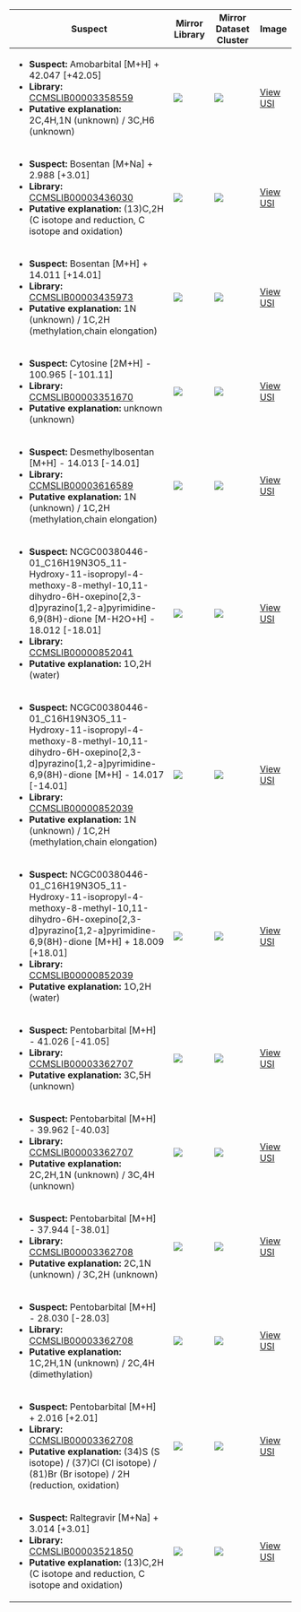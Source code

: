Suspect | Mirror Library | Mirror Dataset Cluster | Image
--- | --- | --- | ---
<ul><li><b>Suspect:</b> Amobarbital [M+H] +  42.047 [+42.05]</li><li><b>Library:</b> [CCMSLIB00003358559](https://gnps.ucsd.edu/ProteoSAFe/gnpslibraryspectrum.jsp?SpectrumID=CCMSLIB00003358559)</li><li><b>Putative explanation:</b> 2C,4H,1N (unknown) / 3C,H6 (unknown)</li></ul> | ![](https://metabolomics-usi.ucsd.edu/svg/mirror?usi1=mzspec:MSV000083083:00077E9A37.mzML:scan:1672&usi2=mzspec:GNPSLIBRARY:CCMSLIB00003358559&mz_min=50&mz_max=500) | ![](https://metabolomics-usi.ucsd.edu/svg/mirror?usi1=mzspec:MSV000083083:00077E9A37.mzML:scan:1672&usi2=mzspec:MSV000084314:MSV000083083.mgf:scan:81292&mz_min=50&mz_max=500) | [View USI](https://metabolomics-usi.ucsd.edu/svg/?usi=mzspec:MSV000083083:00077E9A37.mzML:scan:1672&mz_min=50&mz_max=500)
<ul><li><b>Suspect:</b> Bosentan [M+Na] +   2.988 [+3.01]</li><li><b>Library:</b> [CCMSLIB00003436030](https://gnps.ucsd.edu/ProteoSAFe/gnpslibraryspectrum.jsp?SpectrumID=CCMSLIB00003436030)</li><li><b>Putative explanation:</b> (13)C,2H (C isotope and reduction, C isotope and oxidation)</li></ul> | ![](https://metabolomics-usi.ucsd.edu/svg/mirror?usi1=mzspec:MSV000079788:05R10059_AQUEOUS.mzXML:scan:1739&usi2=mzspec:GNPSLIBRARY:CCMSLIB00003436030&mz_min=50&mz_max=500) | ![](https://metabolomics-usi.ucsd.edu/svg/mirror?usi1=mzspec:MSV000079788:05R10059_AQUEOUS.mzXML:scan:1739&usi2=mzspec:MSV000084314:MSV000079788.mgf:scan:2111541&mz_min=50&mz_max=500) | [View USI](https://metabolomics-usi.ucsd.edu/svg/?usi=mzspec:MSV000079788:05R10059_AQUEOUS.mzXML:scan:1739&mz_min=50&mz_max=500)
<ul><li><b>Suspect:</b> Bosentan [M+H] +  14.011 [+14.01]</li><li><b>Library:</b> [CCMSLIB00003435973](https://gnps.ucsd.edu/ProteoSAFe/gnpslibraryspectrum.jsp?SpectrumID=CCMSLIB00003435973)</li><li><b>Putative explanation:</b> 1N (unknown) / 1C,2H (methylation,chain elongation)</li></ul> | ![](https://metabolomics-usi.ucsd.edu/svg/mirror?usi1=mzspec:MSV000079788:05R10059_AQUEOUS.mzXML:scan:1628&usi2=mzspec:GNPSLIBRARY:CCMSLIB00003435973&mz_min=50&mz_max=500) | ![](https://metabolomics-usi.ucsd.edu/svg/mirror?usi1=mzspec:MSV000079788:05R10059_AQUEOUS.mzXML:scan:1628&usi2=mzspec:MSV000084314:MSV000079788.mgf:scan:2081168&mz_min=50&mz_max=500) | [View USI](https://metabolomics-usi.ucsd.edu/svg/?usi=mzspec:MSV000079788:05R10059_AQUEOUS.mzXML:scan:1628&mz_min=50&mz_max=500)
<ul><li><b>Suspect:</b> Cytosine [2M+H] - 100.965 [-101.11]</li><li><b>Library:</b> [CCMSLIB00003351670](https://gnps.ucsd.edu/ProteoSAFe/gnpslibraryspectrum.jsp?SpectrumID=CCMSLIB00003351670)</li><li><b>Putative explanation:</b> unknown (unknown)</li></ul> | ![](https://metabolomics-usi.ucsd.edu/svg/mirror?usi1=mzspec:MSV000082661:Standards1_FragPos.mzML:scan:6147&usi2=mzspec:GNPSLIBRARY:CCMSLIB00003351670&mz_min=50&mz_max=500) | ![](https://metabolomics-usi.ucsd.edu/svg/mirror?usi1=mzspec:MSV000082661:Standards1_FragPos.mzML:scan:6147&usi2=mzspec:MSV000084314:MSV000082661.mgf:scan:418&mz_min=50&mz_max=500) | [View USI](https://metabolomics-usi.ucsd.edu/svg/?usi=mzspec:MSV000082661:Standards1_FragPos.mzML:scan:6147&mz_min=50&mz_max=500)
<ul><li><b>Suspect:</b> Desmethylbosentan [M+H] -  14.013 [-14.01]</li><li><b>Library:</b> [CCMSLIB00003616589](https://gnps.ucsd.edu/ProteoSAFe/gnpslibraryspectrum.jsp?SpectrumID=CCMSLIB00003616589)</li><li><b>Putative explanation:</b> 1N (unknown) / 1C,2H (methylation,chain elongation)</li></ul> | ![](https://metabolomics-usi.ucsd.edu/svg/mirror?usi1=mzspec:MSV000079788:05R10059_AQUEOUS.mzXML:scan:1730&usi2=mzspec:GNPSLIBRARY:CCMSLIB00003616589&mz_min=50&mz_max=500) | ![](https://metabolomics-usi.ucsd.edu/svg/mirror?usi1=mzspec:MSV000079788:05R10059_AQUEOUS.mzXML:scan:1730&usi2=mzspec:MSV000084314:MSV000079788.mgf:scan:2051547&mz_min=50&mz_max=500) | [View USI](https://metabolomics-usi.ucsd.edu/svg/?usi=mzspec:MSV000079788:05R10059_AQUEOUS.mzXML:scan:1730&mz_min=50&mz_max=500)
<ul><li><b>Suspect:</b> NCGC00380446-01_C16H19N3O5_11-Hydroxy-11-isopropyl-4-methoxy-8-methyl-10,11-dihydro-6H-oxepino[2,3-d]pyrazino[1,2-a]pyrimidine-6,9(8H)-dione [M-H2O+H] -  18.012 [-18.01]</li><li><b>Library:</b> [CCMSLIB00000852041](https://gnps.ucsd.edu/ProteoSAFe/gnpslibraryspectrum.jsp?SpectrumID=CCMSLIB00000852041)</li><li><b>Putative explanation:</b> 1O,2H (water)</li></ul> | ![](https://metabolomics-usi.ucsd.edu/svg/mirror?usi1=mzspec:MSV000080554:G12_RG12_01_8049.mzML:scan:570&usi2=mzspec:GNPSLIBRARY:CCMSLIB00000852041&mz_min=50&mz_max=500) | ![](https://metabolomics-usi.ucsd.edu/svg/mirror?usi1=mzspec:MSV000080554:G12_RG12_01_8049.mzML:scan:570&usi2=mzspec:MSV000084314:MSV000080554.mgf:scan:43507&mz_min=50&mz_max=500) | [View USI](https://metabolomics-usi.ucsd.edu/svg/?usi=mzspec:MSV000080554:G12_RG12_01_8049.mzML:scan:570&mz_min=50&mz_max=500)
<ul><li><b>Suspect:</b> NCGC00380446-01_C16H19N3O5_11-Hydroxy-11-isopropyl-4-methoxy-8-methyl-10,11-dihydro-6H-oxepino[2,3-d]pyrazino[1,2-a]pyrimidine-6,9(8H)-dione [M+H] -  14.017 [-14.01]</li><li><b>Library:</b> [CCMSLIB00000852039](https://gnps.ucsd.edu/ProteoSAFe/gnpslibraryspectrum.jsp?SpectrumID=CCMSLIB00000852039)</li><li><b>Putative explanation:</b> 1N (unknown) / 1C,2H (methylation,chain elongation)</li></ul> | ![](https://metabolomics-usi.ucsd.edu/svg/mirror?usi1=mzspec:MSV000080554:G12_RG12_01_8049.mzML:scan:621&usi2=mzspec:GNPSLIBRARY:CCMSLIB00000852039&mz_min=50&mz_max=500) | ![](https://metabolomics-usi.ucsd.edu/svg/mirror?usi1=mzspec:MSV000080554:G12_RG12_01_8049.mzML:scan:621&usi2=mzspec:MSV000084314:MSV000080554.mgf:scan:48384&mz_min=50&mz_max=500) | [View USI](https://metabolomics-usi.ucsd.edu/svg/?usi=mzspec:MSV000080554:G12_RG12_01_8049.mzML:scan:621&mz_min=50&mz_max=500)
<ul><li><b>Suspect:</b> NCGC00380446-01_C16H19N3O5_11-Hydroxy-11-isopropyl-4-methoxy-8-methyl-10,11-dihydro-6H-oxepino[2,3-d]pyrazino[1,2-a]pyrimidine-6,9(8H)-dione [M+H] +  18.009 [+18.01]</li><li><b>Library:</b> [CCMSLIB00000852039](https://gnps.ucsd.edu/ProteoSAFe/gnpslibraryspectrum.jsp?SpectrumID=CCMSLIB00000852039)</li><li><b>Putative explanation:</b> 1O,2H (water)</li></ul> | ![](https://metabolomics-usi.ucsd.edu/svg/mirror?usi1=mzspec:MSV000080554:G12_RG12_01_8049.mzML:scan:569&usi2=mzspec:GNPSLIBRARY:CCMSLIB00000852039&mz_min=50&mz_max=500) | ![](https://metabolomics-usi.ucsd.edu/svg/mirror?usi1=mzspec:MSV000080554:G12_RG12_01_8049.mzML:scan:569&usi2=mzspec:MSV000084314:MSV000080554.mgf:scan:48384&mz_min=50&mz_max=500) | [View USI](https://metabolomics-usi.ucsd.edu/svg/?usi=mzspec:MSV000080554:G12_RG12_01_8049.mzML:scan:569&mz_min=50&mz_max=500)
<ul><li><b>Suspect:</b> Pentobarbital [M+H] -  41.026 [-41.05]</li><li><b>Library:</b> [CCMSLIB00003362707](https://gnps.ucsd.edu/ProteoSAFe/gnpslibraryspectrum.jsp?SpectrumID=CCMSLIB00003362707)</li><li><b>Putative explanation:</b> 3C,5H (unknown)</li></ul> | ![](https://metabolomics-usi.ucsd.edu/svg/mirror?usi1=mzspec:MSV000083083:00077E98E8.mzML:scan:1584&usi2=mzspec:GNPSLIBRARY:CCMSLIB00003362707&mz_min=50&mz_max=500) | ![](https://metabolomics-usi.ucsd.edu/svg/mirror?usi1=mzspec:MSV000083083:00077E98E8.mzML:scan:1584&usi2=mzspec:MSV000084314:MSV000083083.mgf:scan:81326&mz_min=50&mz_max=500) | [View USI](https://metabolomics-usi.ucsd.edu/svg/?usi=mzspec:MSV000083083:00077E98E8.mzML:scan:1584&mz_min=50&mz_max=500)
<ul><li><b>Suspect:</b> Pentobarbital [M+H] -  39.962 [-40.03]</li><li><b>Library:</b> [CCMSLIB00003362707](https://gnps.ucsd.edu/ProteoSAFe/gnpslibraryspectrum.jsp?SpectrumID=CCMSLIB00003362707)</li><li><b>Putative explanation:</b> 2C,2H,1N (unknown) / 3C,4H (unknown)</li></ul> | ![](https://metabolomics-usi.ucsd.edu/svg/mirror?usi1=mzspec:MSV000083083:00077E9BCE.mzML:scan:1511&usi2=mzspec:GNPSLIBRARY:CCMSLIB00003362707&mz_min=50&mz_max=500) | ![](https://metabolomics-usi.ucsd.edu/svg/mirror?usi1=mzspec:MSV000083083:00077E9BCE.mzML:scan:1511&usi2=mzspec:MSV000084314:MSV000083083.mgf:scan:77026&mz_min=50&mz_max=500) | [View USI](https://metabolomics-usi.ucsd.edu/svg/?usi=mzspec:MSV000083083:00077E9BCE.mzML:scan:1511&mz_min=50&mz_max=500)
<ul><li><b>Suspect:</b> Pentobarbital [M+H] -  37.944 [-38.01]</li><li><b>Library:</b> [CCMSLIB00003362708](https://gnps.ucsd.edu/ProteoSAFe/gnpslibraryspectrum.jsp?SpectrumID=CCMSLIB00003362708)</li><li><b>Putative explanation:</b> 2C,1N (unknown) / 3C,2H (unknown)</li></ul> | ![](https://metabolomics-usi.ucsd.edu/svg/mirror?usi1=mzspec:MSV000081344:SEED_C18p_Palmer_1_BG3_01_10644.mzXML:scan:1140&usi2=mzspec:GNPSLIBRARY:CCMSLIB00003362708&mz_min=50&mz_max=500) | ![](https://metabolomics-usi.ucsd.edu/svg/mirror?usi1=mzspec:MSV000081344:SEED_C18p_Palmer_1_BG3_01_10644.mzXML:scan:1140&usi2=mzspec:MSV000084314:MSV000081344.mgf:scan:106&mz_min=50&mz_max=500) | [View USI](https://metabolomics-usi.ucsd.edu/svg/?usi=mzspec:MSV000081344:SEED_C18p_Palmer_1_BG3_01_10644.mzXML:scan:1140&mz_min=50&mz_max=500)
<ul><li><b>Suspect:</b> Pentobarbital [M+H] -  28.030 [-28.03]</li><li><b>Library:</b> [CCMSLIB00003362708](https://gnps.ucsd.edu/ProteoSAFe/gnpslibraryspectrum.jsp?SpectrumID=CCMSLIB00003362708)</li><li><b>Putative explanation:</b> 1C,2H,1N (unknown) / 2C,4H (dimethylation)</li></ul> | ![](https://metabolomics-usi.ucsd.edu/svg/mirror?usi1=mzspec:MSV000081344:SEED_C18p_Palmer_1_BC9_01_10592.mzXML:scan:1202&usi2=mzspec:GNPSLIBRARY:CCMSLIB00003362708&mz_min=50&mz_max=500) | ![](https://metabolomics-usi.ucsd.edu/svg/mirror?usi1=mzspec:MSV000081344:SEED_C18p_Palmer_1_BC9_01_10592.mzXML:scan:1202&usi2=mzspec:MSV000084314:MSV000081344.mgf:scan:106&mz_min=50&mz_max=500) | [View USI](https://metabolomics-usi.ucsd.edu/svg/?usi=mzspec:MSV000081344:SEED_C18p_Palmer_1_BC9_01_10592.mzXML:scan:1202&mz_min=50&mz_max=500)
<ul><li><b>Suspect:</b> Pentobarbital [M+H] +   2.016 [+2.01]</li><li><b>Library:</b> [CCMSLIB00003362708](https://gnps.ucsd.edu/ProteoSAFe/gnpslibraryspectrum.jsp?SpectrumID=CCMSLIB00003362708)</li><li><b>Putative explanation:</b> (34)S (S isotope) / (37)Cl (Cl isotope) / (81)Br (Br isotope) / 2H (reduction, oxidation)</li></ul> | ![](https://metabolomics-usi.ucsd.edu/svg/mirror?usi1=mzspec:MSV000082905:1_4-Sample023.mzML:scan:-1&usi2=mzspec:GNPSLIBRARY:CCMSLIB00003362708&mz_min=50&mz_max=500) | ![](https://metabolomics-usi.ucsd.edu/svg/mirror?usi1=mzspec:MSV000082905:1_4-Sample023.mzML:scan:-1&usi2=mzspec:MSV000084314:MSV000082905.mgf:scan:53&mz_min=50&mz_max=500) | [View USI](https://metabolomics-usi.ucsd.edu/svg/?usi=mzspec:MSV000082905:1_4-Sample023.mzML:scan:-1&mz_min=50&mz_max=500)
<ul><li><b>Suspect:</b> Raltegravir [M+Na] +   3.014 [+3.01]</li><li><b>Library:</b> [CCMSLIB00003521850](https://gnps.ucsd.edu/ProteoSAFe/gnpslibraryspectrum.jsp?SpectrumID=CCMSLIB00003521850)</li><li><b>Putative explanation:</b> (13)C,2H (C isotope and reduction, C isotope and oxidation)</li></ul> | ![](https://metabolomics-usi.ucsd.edu/svg/mirror?usi1=mzspec:MSV000083664:S91_RA4_01_42146.mzML:scan:1024&usi2=mzspec:GNPSLIBRARY:CCMSLIB00003521850&mz_min=50&mz_max=500) | ![](https://metabolomics-usi.ucsd.edu/svg/mirror?usi1=mzspec:MSV000083664:S91_RA4_01_42146.mzML:scan:1024&usi2=mzspec:MSV000084314:MSV000083664.mgf:scan:18884&mz_min=50&mz_max=500) | [View USI](https://metabolomics-usi.ucsd.edu/svg/?usi=mzspec:MSV000083664:S91_RA4_01_42146.mzML:scan:1024&mz_min=50&mz_max=500)